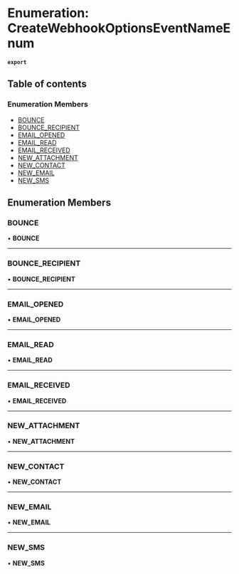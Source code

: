 # Enumeration: CreateWebhookOptionsEventNameEnum

**`export`**

## Table of contents

### Enumeration Members

- [BOUNCE](CreateWebhookOptionsEventNameEnum.md#bounce)
- [BOUNCE\_RECIPIENT](CreateWebhookOptionsEventNameEnum.md#bounce_recipient)
- [EMAIL\_OPENED](CreateWebhookOptionsEventNameEnum.md#email_opened)
- [EMAIL\_READ](CreateWebhookOptionsEventNameEnum.md#email_read)
- [EMAIL\_RECEIVED](CreateWebhookOptionsEventNameEnum.md#email_received)
- [NEW\_ATTACHMENT](CreateWebhookOptionsEventNameEnum.md#new_attachment)
- [NEW\_CONTACT](CreateWebhookOptionsEventNameEnum.md#new_contact)
- [NEW\_EMAIL](CreateWebhookOptionsEventNameEnum.md#new_email)
- [NEW\_SMS](CreateWebhookOptionsEventNameEnum.md#new_sms)

## Enumeration Members

### <a id="bounce" name="bounce"></a> BOUNCE

• **BOUNCE**

___

### <a id="bounce_recipient" name="bounce_recipient"></a> BOUNCE\_RECIPIENT

• **BOUNCE\_RECIPIENT**

___

### <a id="email_opened" name="email_opened"></a> EMAIL\_OPENED

• **EMAIL\_OPENED**

___

### <a id="email_read" name="email_read"></a> EMAIL\_READ

• **EMAIL\_READ**

___

### <a id="email_received" name="email_received"></a> EMAIL\_RECEIVED

• **EMAIL\_RECEIVED**

___

### <a id="new_attachment" name="new_attachment"></a> NEW\_ATTACHMENT

• **NEW\_ATTACHMENT**

___

### <a id="new_contact" name="new_contact"></a> NEW\_CONTACT

• **NEW\_CONTACT**

___

### <a id="new_email" name="new_email"></a> NEW\_EMAIL

• **NEW\_EMAIL**

___

### <a id="new_sms" name="new_sms"></a> NEW\_SMS

• **NEW\_SMS**
